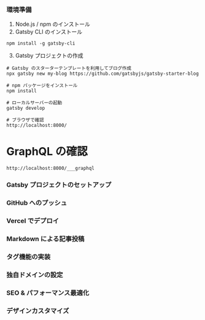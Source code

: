 ### 環境準備
1. Node.js / npm のインストール
2. Gatsby CLI のインストール
```
npm install -g gatsby-cli
```

3. Gatsby プロジェクトの作成
```
# Gatsby のスターターテンプレートを利用してブログ作成
npx gatsby new my-blog https://github.com/gatsbyjs/gatsby-starter-blog

# npm パッケージをインストール
npm install

# ローカルサーバーの起動
gatsby develop

# ブラウザで確認
http://localhost:8000/

```

# GraphQL の確認
```
http://localhost:8000/___graphql
```

### Gatsby プロジェクトのセットアップ



### GitHub へのプッシュ

### Vercel でデプロイ

### Markdown による記事投稿

### タグ機能の実装


### 独自ドメインの設定


### SEO & パフォーマンス最適化



### デザインカスタマイズ